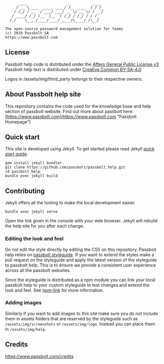 
	      ____                  __          ____
	     / __ \____  _____ ____/ /_  ____  / / /_
	    / /_/ / __ `/ ___/ ___/ __ \/ __ \/ / __/
	   / ____/ /_/ (__  |__  ) /_/ / /_/ / / /_
	  /_/    \__,_/____/____/_,___/\____/_/\__/
	
	The open-source password management solution for teams
	(c) 2019 Passbolt SA
	https://www.passbolt.com


## License

Passbolt help code is distributed under the [Affero General Public License v3](http://www.gnu.org/licenses/agpl-3.0.html)
Passbolt help text is distributed under [Creative Common BY-SA-4.0](https://creativecommons.org/licenses/by-sa/4.0/)

Logos in /assets/img/third_party belongs to their respective owners.

## About Passbolt help site

This repository contains the code used for the knowledge base and help section of passbolt website.
Find out more about passbolt here:
[https://www.passbolt.com](https://www.passbolt.com "Passbolt Homepage")

## Quick start
This site is developed using Jekyll.
To get started please read Jekyll [quick start guide](https://jekyllrb.com/docs/quickstart/).

```
gem install jekyll bundler
git clone https://github.com/passbolt/passbolt_help.git
cd passbolt_help
bundle exec jekyll build
```

## Contributing
Jekyll offers all the tooling to make the local development easier.

```
bundle exec jekyll serve
```

Open the link given in the console with your web browser. Jekyll will rebuild the help site for you
after each change.

### Editing the look and feel
Do not edit the style directly by editing the CSS on this repository.
Passbolt help relies on [passbolt styleguide](https://github.com/passbolt/passbolt_styleguide).
If you want to extend the styles make a pull request on the styleguide and apply the latest version
of the styleguide to passbolt help. This is to ensure we provide a consistent user experience across 
all the passbolt websites.

Since the styleguide is distributed as a npm module you can link your local passbolt help to your custom 
styleguide to test changes and extend the look and feel. 
See [npm-link](https://docs.npmjs.com/cli/link) for more information.

### Adding images
Similarly if you want to add images to this site make sure you do not include them in assets folders that are
reserved by the styleguide such as `/assets/img/screenshots` or `/assets/img/logo`. Instead you can place them in `/assets/img/help`.

## Credits

https://www.passbolt.com/credits
